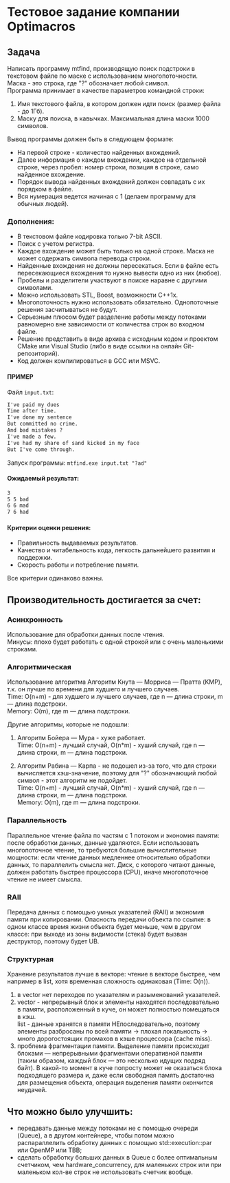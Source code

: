 # Тестовое задание компании Optimacros

## Задача
Написать программу mtfind, производящую поиск подстроки в текстовом файле
по маске с использованием многопоточности. <br>
Маска - это строка, где "?" обозначает любой символ. <br>
Программа принимает в качестве параметров командной строки:
1. Имя текстового файла, в котором должен идти поиск (размер файла - до 1Гб).
2. Маску для поиска, в кавычках. Максимальная длина маски 1000 символов.

Вывод программы должен быть в следующем формате:
- На первой строке - количество найденных вхождений.
- Далее информация о каждом вхождении, каждое на отдельной строке, через пробел: номер строки, позиция в строке, само найденное вхождение.
- Порядок вывода найденных вхождений должен совпадать с их порядком в файле.
- Вся нумерация ведется начиная с 1 (делаем программу для обычных людей).

### Дополнения:
- В текстовом файле кодировка только 7-bit ASCII.
- Поиск с учетом регистра.
- Каждое вхождение может быть только на одной строке. Маска не может содержать символа перевода строки.
- Найденные вхождения не должны пересекаться. Если в файле есть пересекающиеся вхождения то нужно вывести одно из них (любое).
- Пробелы и разделители участвуют в поиске наравне с другими символами.
- Можно использовать STL, Boost, возможности С++1x.
- Многопоточность нужно использовать обязательно. Однопоточные решения засчитываться не будут.
- Серьезным плюсом будет разделение работы между потоками равномерно вне зависимости от количества строк во входном файле.
- Решение представить в виде архива с исходным кодом и проектом CMake или Visual Studio (либо в виде ссылки на онлайн Git-репозиторий).
- Код должен компилироваться в GCC или MSVC.

#### ПРИМЕР
Файл `input.txt`:
```txt
I've paid my dues
Time after time.
I've done my sentence
But committed no crime.
And bad mistakes ?
I've made a few.
I've had my share of sand kicked in my face
But I've come through.
```
Запуск программы: `mtfind.exe input.txt "?ad"`
#### Ожидаемый результат:
```txt
3
5 5 bad
6 6 mad
7 6 had
```

#### Критерии оценки решения:
- Правильность выдаваемых результатов.
- Качество и читабельность кода, легкость дальнейшего развития и поддержки.
- Скорость работы и потребление памяти.

Все критерии одинаково важны.

## Производительность достигается за счет:

### Асинхронность
Использование для обработки данных после чтения. <br>
Минусы: плохо будет работать с одной строкой или с очень маленькими строками.
 
### Алгоритмическая 
Использование алгоритма Алгоритм Кнута — Морриса — Пратта (KMP), т.к. он лучше по времени для худшего и лучшего случаев. <br>
Time: O(n+m) - для худшего и лучшего случаев, где n — длина строки, m — длина подстроки. <br>
Memory: O(m), где m — длина подстроки.
 
Другие алгоритмы, которые не подошли:
1. Алгоритм Бойера — Мура - хуже работает. <br>
Time: O(n+m) - лучший случай, O(n*m) - хуший случай, где n — длина строки, m — длина подстроки.
 
2. Алгоритм Рабина — Карпа - не подошел из-за того, что для строки вычисляется хэш-значение, поэтому для "?" обозначающий любой символ - этот алгоритм не подойдет. <br>
Time: O(n+m) - лучший случай, O(n*m) - хуший случай, где n — длина строки, m — длина подстроки. <br>
Memory: O(m), где m — длина подстроки.

### Параллельность 
Параллельное чтение файла по частям с 1 потоком и экономия памяти: после обработки данных, данные удаляются. Если использовать многопоточное чтение, то требуются большие вычислительные мощности: если чтение данных медленнее относительно обработки данных, то параллелить смысла нет. Диск, с которого читают данные, должен работать быстрее процессора (CPU), иначе многопоточное чтение не имеет смысла.
 
### RAII
Передача данных с помощью умных указателей (RAII) и экономия памяти при копировании. Опасность передачи объекта по ссылке: в одном классе время жизни объекта будет меньше, чем в другом классе: при выходе из зоны видимости (стека) будет вызван деструктор, поэтому будет UB.
 
### Структурная
Хранение результатов лучше в векторе: чтение в векторе быстрее, чем например в list, хотя временная сложность одинаковая (Time: O(n)).
1. в vector нет переходов по указателям и разыменований указателей.
2. vector - непрерывный блок и элементы находятся последовательно в памяти, расположенный в куче, он может полностью помещаться в кэш. <br>
   list - данные хранятся в памяти НЕпоследовательно, поэтому элементы разбросаны по всей памяти -> плохая локальность -> много дорогостоящих промахов в кэше процессора (cache miss).
3. проблема фрагментации памяти. Выделение памяти происходит блоками — непрерывными фрагментами оперативной памяти (таким образом, каждый блок — это несколько идущих подряд байт). В какой-то момент в куче попросту может не оказаться блока подходящего размера и, даже если свободная память достаточна для размещения объекта, операция выделения памяти окончится неудачей.

## Что можно было улучшить:
- передавать данные между потоками не с помощью очереди (Queue), а в другом контейнере, чтобы потом можно распараллелить обработку данных с помощью std::execution::par или OpenMP или TBB;
- сделать обработку больших данных в Queue с более оптимальным счетчиком, чем hardware_concurrency, для маленьких строк или при маленьком кол-ве строк не использовать счетчик вообще.
